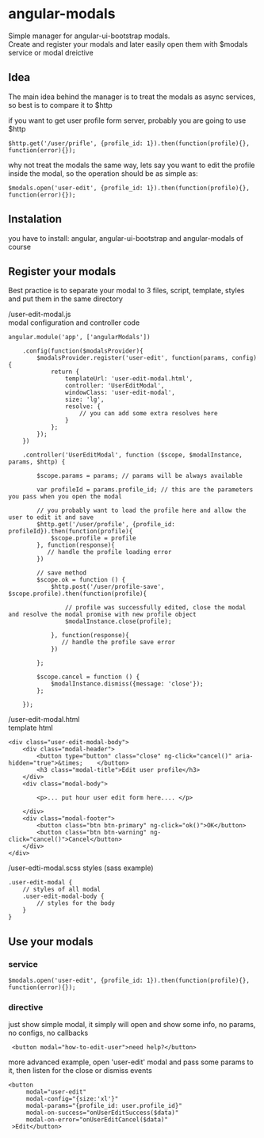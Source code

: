 # angular-modals
Simple manager for angular-ui-bootstrap modals.  
Create and register your modals and later easily open them with $modals service or modal dreictive

## Idea
The main idea behind the manager is to treat the modals as async services, so best is to compare it to $http

if you want to get user profile form server, probably you are going to use $http

    $http.get('/user/prifle', {profile_id: 1}).then(function(profile){}, function(error){});

why not treat the modals the same way, lets say you want to edit the profile inside the modal, so the operation should be as simple as:  

    $modals.open('user-edit', {profile_id: 1}).then(function(profile){}, function(error){});

## Instalation

you have to install: angular, angular-ui-bootstrap and angular-modals of course

## Register your modals

Best practice is to separate your modal to 3 files, script, template, styles and put them in the same directory

/user-edit-modal.js  
modal configuration and controller code

    angular.module('app', ['angularModals'])
    
        .config(function($modalsProvider){
            $modalsProvider.register('user-edit', function(params, config){
                return {
                    templateUrl: 'user-edit-modal.html',
                    controller: 'UserEditModal',
                    windowClass: 'user-edit-modal',
                    size: 'lg',
                    resolve: {
                        // you can add some extra resolves here
                    }
                };
            });
        })
    
        .controller('UserEditModal', function ($scope, $modalInstance, params, $http) {
        
            $scope.params = params; // params will be always available 
            
            var profileId = params.profile_id; // this are the parameters you pass when you open the modal
    
            // you probably want to load the profile here and allow the user to edit it and save
            $http.get('/user/profile', {profile_id: profileId}).then(function(profile){
                $scope.profile = profile
            }, function(response){
               // handle the profile loading error 
            })
    
            // save method
            $scope.ok = function () {
                $http.post('/user/profile-save', $scope.profile).then(function(profile){
                
                    // profile was successfully edited, close the modal and resolve the modal promise with new profile object
                    $modalInstance.close(profile);
                    
                }, function(response){
                   // handle the profile save error 
                })
                
            };
    
            $scope.cancel = function () {
                $modalInstance.dismiss({message: 'close'});
            };
    
        });

/user-edit-modal.html          
template html

    <div class="user-edit-modal-body">
        <div class="modal-header">
            <button type="button" class="close" ng-click="cancel()" aria-hidden="true">&times;    </button>
            <h3 class="modal-title">Edit user profile</h3>
        </div>
        <div class="modal-body">
    
            <p>... put hour user edit form here.... </p>
    
        </div>
        <div class="modal-footer">
            <button class="btn btn-primary" ng-click="ok()">OK</button>
            <button class="btn btn-warning" ng-click="cancel()">Cancel</button>
        </div>
    </div>
    
/user-edti-modal.scss
styles (sass example)

    .user-edit-modal {
        // styles of all modal
        .user-edit-modal-body {
            // styles for the body
        }
    }

## Use your modals

### service

    $modals.open('user-edit', {profile_id: 1}).then(function(profile){}, function(error){});
    
### directive
just show simple modal, it simply will open and show some info, no params, no configs, no callbacks 

     <button modal="how-to-edit-user">need help?</button>

more advanced example, open 'user-edit' modal and pass some params to it, then listen for the close or dismiss events

    <button
         modal="user-edit"
         modal-config="{size:'xl'}"
         modal-params="{profile_id: user.profile_id}"
         modal-on-success="onUserEditSuccess($data)"
         modal-on-error="onUserEditCancel($data)"
     >Edit</button>

